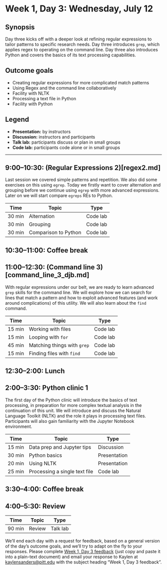 # Week 1, Day 3: Wednesday, July 12
## Synopsis

Day three kicks off with a deeper look at refining regular expressions to tailor
                patterns to specific research needs. Day three introduces `grep`, which applies
                regex to operating on the command line. Day three also introduces Python and covers
                the basics of its text processing capabilities.

## Outcome goals
* Creating regular expressions for more complicated match patterns
* Using Regex and the command line collaboratively
* Facility with NLTK
* Processing a text file in Python
* Facility with Python
## Legend

* **Presentation:** by instructors
* **Discussion:** instructors and participants
* **Talk lab:** participants discuss or plan in small groups
* **Code lab:** participants code alone or in small groups

* * *
## 9:00–10:30: (Regular Expressions 2)[regex2.md]

Last session we covered simple patterns and repetition. We also did some
                    exercises on this using `egrep`. Today we firstly want to cover alternation and
                    grouping before we continue using `egrep` with more advanced expressions. Later
                    on we will start compare `egreps` REs to Python.

Time | Topic | Type
---- | ---- | ---- 
30 min | Alternation | Code lab
30 min | Grouping | Code lab
30 min | Comparison to Python | Code lab

## 10:30–11:00: Coffee break

## 11:00–12:30: (Command line 3)[command_line_3_djb.md]

With regular expressions under our belt, we are ready to learn advanced `grep`
                    skills for the command line. We will explore how we can search for lines that
                    match a pattern and how to exploit advanced features (and work around
                    complications) of this utility. We will also learn about the `find`
                    command.

Time | Topic | Type
---- | ---- | ---- 
15 min | Working with files | Code lab
15 min | Looping with `for` | Code lab
45 min | Matching things with `grep` | Code lab
15 min | Finding files with `find` | Code lab

## 12:30–2:00: Lunch

## 2:00–3:30: Python clinic 1

The first day of the Python clinic will introduce the basics of text
                    processing, in preparation for more complex textual analysis in the continuation
                    of this unit. We will introduce and discuss the Natural Language Toolkit (NLTK)
                    and the role it plays in processing text files. Participants will also gain
                    familiarity with the Jupyter Notebook environment.

Time | Topic | Type
---- | ---- | ---- 
15 min | Data prep and Jupyter tips | Discussion
30 min | Python basics | Presentation
20 min | Using NLTK | Presentation
25 min | Processing a single text file | Code lab

## 3:30–4:00: Coffee break

## 4:00–5:30: Review

Time | Topic | Type
---- | ---- | ---- 
90 min | Review | Talk lab

We’ll end each day with a request for feedback, based on a general version of the day’s outcome goals, and we’ll try to adapt on the fly to your responses. Please complete [Week 1, Day 3 feedback](week_1_day_3_feedback.md) (just copy and paste it into a plain-text document) and email your response to Kaylen at [kaylensanders@pitt.edu](mailto:kaylensanders@pitt.edu) with the subject heading “Week 1, Day 3 feedback”.